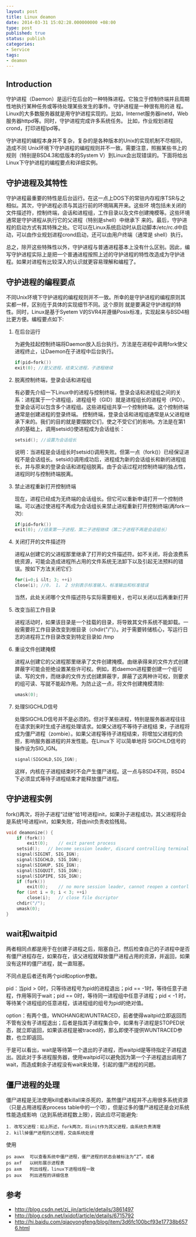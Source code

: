 ```yaml
---
layout: post
title: Linux deamon
date: 2014-03-31 15:02:28.000000000 +08:00
type: post
published: true
status: publish
categories:
- Service
tags:
- deamon
---
```


## Introduction

守护进程（Daemon）是运行在后台的一种特殊进程。它独立于控制终端并且周期性地执行某种任务或等待处理某些发生的事件。守护进程是一种很有用的进 程。Linux的大多数服务器就是用守护进程实现的。比如，Internet服务器inetd，Web服务器httpd等。同时，守护进程完成许多系统任务。 比如，作业规划进程crond，打印进程lpd等。

<!--more-->

守护进程的编程本身并不复杂，复杂的是各种版本的Unix的实现机制不尽相同，造成不同 Unix环境下守护进程的编程规则并不一致。需要注意，照搬某些书上的规则（特别是BSD4.3和低版本的System V）到Linux会出现错误的。下面将给出Linux下守护进程的编程要点和详细实例。

## 守护进程及其特性

守护进程最重要的特性是后台运行。在这一点上DOS下的常驻内存程序TSR与之相似。其次，守护进程必须与其运行前的环境隔离开来。这些环 境包括未关闭的文件描述符，控制终端，会话和进程组，工作目录以及文件创建掩模等。这些环境通常是守护进程从执行它的父进程（特别是shell）中继承下 来的。最后，守护进程的启动方式有其特殊之处。它可以在Linux系统启动时从启动脚本/etc/rc.d中启动，可以由作业规划进程crond启动，还可以由用户终端（通常是 shell）执行。

总之，除开这些特殊性以外，守护进程与普通进程基本上没有什么区别。因此，编写守护进程实际上是把一个普通进程按照上述的守护进程的特性改造成为守护进程。如果对进程有比较深入的认识就更容易理解和编程了。

## 守护进程的编程要点

不同Unix环境下守护进程的编程规则并不一致。所幸的是守护进程的编程原则其实都一样，区别在于具体的实现细节不同。这个原则 就是要满足守护进程的特性。同时，Linux是基于Syetem V的SVR4并遵循Posix标准，实现起来与BSD4相比更方便。编程要点如下:

1. 在后台运行

	为避免挂起控制终端将Daemon放入后台执行。方法是在进程中调用fork使父进程终止，让Daemon在子进程中后台执行。

   ```c
   if(pid=fork())
   exit(0); //是父进程，结束父进程，子进程继续
   ```

2. 脱离控制终端，登录会话和进程组

	有必要先介绍一下Linux中的进程与控制终端，登录会话和进程组之间的关系：进程属于一个进程组，进程组号（GID）就是进程组长的进程号（PID）。登录会话可以包含多个进程组。这些进程组共享一个控制终端。这个控制终端通常是创建进程的登录终端。 控制终端，登录会话和进程组通常是从父进程继承下来的。我们的目的就是要摆脱它们，使之不受它们的影响。方法是在第1点的基础上，调用setsid()使进程成为会话组长：

   ```c
   setsid(); //设置为会话组长
   ```

	说明：当进程是会话组长时setsid()调用失败。但第一点（fork()）已经保证进程不是会话组长。setsid()调用成功后，进程成为新的会话组长和新的进程组长，并与原来的登录会话和进程组脱离。由于会话过程对控制终端的独占性，进程同时与控制终端脱离。

3. 禁止进程重新打开控制终端

	现在，进程已经成为无终端的会话组长。但它可以重新申请打开一个控制终端。可以通过使进程不再成为会话组长来禁止进程重新打开控制终端(再fork一次):

   ```c
   if(pid=fork())
   exit(0); //结束第一子进程，第二子进程继续（第二子进程不再是会话组长）
   ```

4. 关闭打开的文件描述符

	进程从创建它的父进程那里继承了打开的文件描述符。如不关闭，将会浪费系统资源，可能会造成进程所占用的文件系统无法卸下以及引起无法预料的错误。按如下方法关闭它们:

   ```c
   for(i=0;i &lt; 3; ++i)
   close(i); //0， 1， 2 分别表示标准输入、标准输出和标准错误
   ```

	当然，此处关闭哪个文件描述符与实际需要相关，也可以关闭以后再重新打开

5. 改变当前工作目录

	进程活动时，如果该目录是一个挂载的目录，将导致其文件系统不能卸载。一般需要将工作目录改变到根目录（chdir("/")）。对于需要转储核心，写运行日志的进程将工作目录改变到特定目录如 /tmp

6. 重设文件创建掩模

	进程从创建它的父进程那里继承了文件创建掩模。由继承得来的文件方式创建屏蔽字可能会拒绝设置某些许可权。例如，若daemon进程要创建一个组可读、写的文件，而继承的文件方式创建屏蔽字，屏蔽了这两种许可权，则要求的组可读、写就不能起作用。为防止这一点，将文件创建掩模清除:

   ```c
   umask(0);
   ```

7. 处理SIGCHLD信号

	处理SIGCHLD信号并不是必须的。但对于某些进程，特别是服务器进程往往在请求到来时生成子进程处理请求。如果父进程不等待子进程结 束，子进程将成为僵尸进程（zombie）。如果父进程等待子进程结束，将增加父进程的负担，影响服务器进程的并发性能。在Linux下 可以简单地将 SIGCHLD信号的操作设为SIG_IGN。

   ```c
   signal(SIGCHLD,SIG_IGN);
   ```

	这样，内核在子进程结束时不会产生僵尸进程。这一点与BSD4不同，BSD4下必须显式等待子进程结束才能释放僵尸进程。

## 守护进程实例

fork()两次，将孙子进程“过继”给1号进程init，如果孙子进程成功，其父进程将会是系统1号进程init，如果失败，将由init负责收拾残局。

```c
void deamonize() {
	if (fork())
		exit(0);	// exit parent process
	setsid();	// become session leader, discard controlling terminal
	signal(SIGINT, SIG_IGN);
	signal(SIGCHLD, SIG_IGN);
	signal(SIGHUP, SIG_IGN);
	signal(SIGQUIT, SIG_IGN);
	signal(SIGPIPE, SIG_IGN);
	if (fork())
		exit(0);	// no more session leader, cannot reopen a contorl terminal
	for (int i = 0; i < 3; ++i)
		close(i);	// close file dscriptor
	chdir("/");
	umask(0);
}
```

## wait和waitpid

两者相同点都是用于在创建子进程之后，阻塞自己，然后检查自己的子进程中是否有僵尸进程存在，如果存在，该父进程就释放僵尸进程占用的资源，并返回，如果没有这样的僵尸进程，就一直阻塞。

不同点是后者还有两个pid和option参数。

pid：当pid &gt; 0时，只等待进程号为pid的进程退出；pid == -1时，等待任意子进程，作用等同于wait；pid == 0时，等待同一进程组中任意子进程；pid &lt; -1 时，等待某个进程组的任意进程，该进程组的组号为pid的绝对值。

option：有两个值，WNOHANG和WUNTRACED，前者使得waitpid立即返回而不管有没有子进程退出；后者是指其子进程集合中，如果有子进程是STOPED状态，就立即返回，如果该进程是被traced的，那么即使不提供WUNTRACED参数，也立即返回。

于是可以看出，wait是等待第一个退出的子进程，而waitpid是等待指定子进程退出。因此对于多进程服务器，使用waitpid可以避免因为第一个子进程退出调用了wait，而造成剩余子进程没有wait来处理，引起的僵尸进程的问题。

## 僵尸进程的处理

僵尸进程是无法使用kill或者killall来杀死的，虽然僵尸进程并不占用很多系统资源（只是占用进程表process table中的一个项），但是过多的僵尸进程还是会对系统性能造成影响（达到系统进程数上限），因此应尽可能避免:

	1. 改写父进程：如上所述，fork两次，将init作为其父进程，由系统负责清理
	2. kill掉僵尸进程的父进程，交由系统处理

使用

```shell
ps auwx  可以查看系统中僵尸进程，僵尸进程的状态会被标注为“Z”。或者
ps axf   以树形展示进程表
ps axm   列出线程，linux下进程线程一致
ps aux   列出进程的详细信息
```

## 参考

* <a href="http://blog.csdn.net/zi_jin/article/details/3861497" rel="nofollow">http://blog.csdn.net/zi_jin/article/details/3861497</a><br />
* <a href="http://blog.csdn.net/ixidof/article/details/6715792" rel="nofollow">http://blog.csdn.net/ixidof/article/details/6715792</a><br />
* <a href="http://hi.baidu.com/qiaoyongfeng/blog/item/3d6fc100bcf93e17738b6576.html" rel="nofollow">http://hi.baidu.com/qiaoyongfeng/blog/item/3d6fc100bcf93e17738b6576.html</a>
